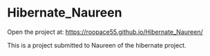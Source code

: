 # Hibernate_Naureen
Open the project at:
https://roopace55.github.io/Hibernate_Naureen/

This is a project submitted to Naureen of the hibernate project.
